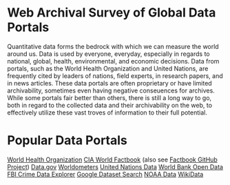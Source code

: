 # Web Archival Survey of Global Data Portals
Quantitative data forms the bedrock with which we can measure the world around us. Data is used by everyone, everyday, especially in regards to national, global, health, environmental, and economic decisions. Data from portals, such as the World Health Organization and United Nations, are frequently cited by leaders of nations, field experts, in research papers, and in news articles. These data portals are often proprietary or have limited archivability, sometimes even having negative conseuences for archives. While some portals fair better than others, there is still a long way to go, both in regard to the collected data and their archivability on the web, to effectively utilize these vast troves of information to their full potential.


# Popular Data Portals
[World Health Organization](https://www.who.int/data)
[CIA World Factbook](https://www.cia.gov/the-world-factbook/) (also see [Factbook GitHub Project](https://github.com/factbook))
[Data.gov](https://data.gov/)
[Worldometers](https://www.worldometers.info/)
[United Nations Data](https://data.un.org/)
[World Bank Open Data](https://data.worldbank.org/)
[FBI Crime Data Explorer](https://crime-data-explorer.fr.cloud.gov/pages/home)
[Google Dataset Search](https://datasetsearch.research.google.com/)
[NOAA Data](https://www.ncei.noaa.gov/access)
[WikiData](https://www.wikidata.org/wiki/Wikidata:Main_Page)